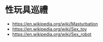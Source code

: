 # 性玩具巡禮

* https://en.wikipedia.org/wiki/Masturbation
* https://en.wikipedia.org/wiki/Sex_toy
* https://en.wikipedia.org/wiki/Sex_robot